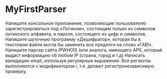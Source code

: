 # MyFirstParser
Напишите консольное приложение, позволяющие пользователю зарегистрироваться под «Логином», состоящем только из символов латинского алфавита, и пароля, состоящего из цифр и символов.
Напишите шуточную программу «Дешифратор», которая бы в текстовом файле могла бы заменить все предлоги на слово «ГАВ!».
Напишите парсер сайта IPWHOIS (или аналога, имеющего API), который выдаст информацию об любом IP (страна, город и т.д)
Написать валидацию email, изпользуя регулярные выражения.  Все регэкспы выполняются с модификатором i, т.е. делают регистронезависимую проверку.

